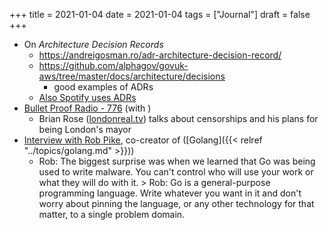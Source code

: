 +++
title = 2021-01-04
date = 2021-01-04
tags = ["Journal"]
draft = false
+++

-   On _Architecture Decision Records_
    -   <https://andreigosman.ro/adr-architecture-decision-record/>
    -   <https://github.com/alphagov/govuk-aws/tree/master/docs/architecture/decisions>
        -   good examples of ADRs
    -   [Also Spotify uses ADRs](https://engineering.atspotify.com/2020/04/14/when-should-i-write-an-architecture-decision-record)
-   [Bullet Proof Radio - 776](https://daveasprey.com/brian-rose-776/) (with )
    -   Brian Rose ([londonreal.tv](https://londonreal.tv)) talks about censorships and his plans for being London's mayor
-   [Interview with Rob Pike](https://evrone.com/rob-pike-interview), co-creator of ([Golang]({{< relref "../topics/golang.md" >}}))
    -   Rob: The biggest surprise was when we learned that Go was being used to write malware. You can't control who will use your work or what they will do with it. &gt; Rob: Go is a general-purpose programming language. Write whatever you want in it and don't worry about pinning the language, or any other technology for that matter, to a single problem domain.
